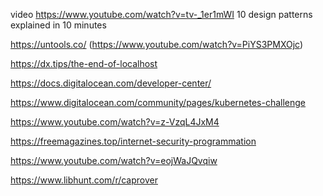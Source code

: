 video https://www.youtube.com/watch?v=tv-_1er1mWI 10 design patterns explained in  10 minutes

https://untools.co/ (https://www.youtube.com/watch?v=PiYS3PMXOjc)

https://dx.tips/the-end-of-localhost


https://docs.digitalocean.com/developer-center/

https://www.digitalocean.com/community/pages/kubernetes-challenge

https://www.youtube.com/watch?v=z-VzqL4JxM4

https://freemagazines.top/internet-security-programmation


https://www.youtube.com/watch?v=eojWaJQvqiw

https://www.libhunt.com/r/caprover

